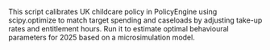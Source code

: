 This script calibrates UK childcare policy in PolicyEngine using scipy.optimize to match target spending and caseloads by adjusting take-up rates and entitlement hours. Run it to estimate optimal behavioural parameters for 2025 based on a microsimulation model.